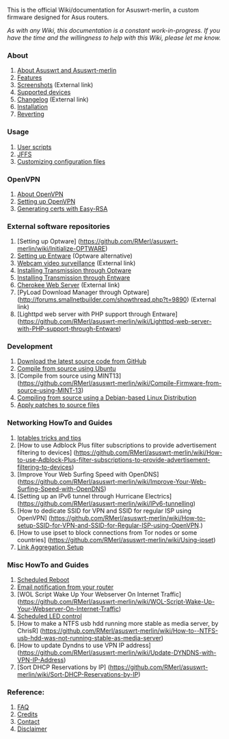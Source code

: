 This is the official Wiki/documentation for Asuswrt-merlin, a custom firmware designed for Asus routers.

_As with any Wiki, this documentation is a constant work-in-progress.  If you have the time and the willingness to help with this Wiki, please let me know._

### About
1. [About Asuswrt and Asuswrt-merlin](https://github.com/RMerl/asuswrt-merlin/wiki/About-Asuswrt/)
2. [Features](https://github.com/RMerl/asuswrt-merlin/wiki/Features)
3. [Screenshots](http://www.lostrealm.ca/tower/node/134) (External link)
4. [Supported devices](https://github.com/RMerl/asuswrt-merlin/wiki/Supported-Devices)
5. [Changelog](http://www.lostrealm.ca/asuswrt-merlin/changelog.txt) (External link)
6. [Installation](https://github.com/RMerl/asuswrt-merlin/wiki/Installation)
7. [Reverting](https://github.com/RMerl/asuswrt-merlin/wiki/Reverting/)

### Usage
1. [User scripts](https://github.com/RMerl/asuswrt-merlin/wiki/User-scripts)
2. [JFFS](https://github.com/RMerl/asuswrt-merlin/wiki/JFFS)
3. [Customizing configuration files](https://github.com/RMerl/asuswrt-merlin/wiki/Custom-config-files)

### OpenVPN
1. [About OpenVPN](https://github.com/RMerl/asuswrt-merlin/wiki/About-OpenVPN)
2. [Setting up OpenVPN](https://github.com/RMerl/asuswrt-merlin/wiki/Configuring-OpenVPN)
3. [Generating certs with Easy-RSA](https://github.com/RMerl/asuswrt-merlin/wiki/Generating-OpenVPN-keys-using-Easy-RSA)

### External software repositories
1. [Setting up Optware] (https://github.com/RMerl/asuswrt-merlin/wiki/Initialize-OPTWARE)
2. [Setting up Entware](https://github.com/RMerl/asuswrt-merlin/wiki/Entware) (Optware alternative)
3. [Webcam video surveillance](http://forums.smallnetbuilder.com/showthread.php?t=8833) (External link)
4. [Installing Transmission through Optware](https://github.com/RMerl/asuswrt-merlin/wiki/Transmission-through-Optware)
5. [Installing Transmission through Entware](https://github.com/RMerl/asuswrt-merlin/wiki/Installing-Transmission-through-Entware)
6. [Cherokee Web Server](http://forums.smallnetbuilder.com/showthread.php?t=8323) (External link)
7. [PyLoad Download Manager through Optware] (http://forums.smallnetbuilder.com/showthread.php?t=9890) (External link)
8. [Lighttpd web server with PHP support through Entware] (https://github.com/RMerl/asuswrt-merlin/wiki/Lighttpd-web-server-with-PHP-support-through-Entware)

### Development
1. [Download the latest source code from GitHub](https://github.com/RMerl/asuswrt-merlin/wiki/Download-the-latest-source-code-from-GitHub)
2. [Compile from source using Ubuntu](https://github.com/RMerl/asuswrt-merlin/wiki/Compile-Firmware-from-source-using-Ubuntu)
3. [Compile from source using MINT13] (https://github.com/RMerl/asuswrt-merlin/wiki/Compile-Firmware-from-source-using-MINT-13)
4. [Compiling from source using a Debian-based Linux Distribution](https://github.com/RMerl/asuswrt-merlin/wiki/Compiling-from-source-using-a-Debian-based-Linux-Distribution)
5. [Apply patches to source files](https://github.com/RMerl/asuswrt-merlin/wiki/Applying-patches-to-source-files)

### Networking HowTo and Guides
1. [Iptables tricks and tips](https://github.com/RMerl/asuswrt-merlin/wiki/Iptables-tips)
2. [How to use Adblock Plus filter subscriptions to provide advertisement filtering to devices] (https://github.com/RMerl/asuswrt-merlin/wiki/How-to-use-Adblock-Plus-filter-subscriptions-to-provide-advertisement-filtering-to-devices)
3. [Improve Your Web Surfing Speed with OpenDNS]
(https://github.com/RMerl/asuswrt-merlin/wiki/Improve-Your-Web-Surfing-Speed-with-OpenDNS)
4. [Setting up an IPv6 tunnel through Hurricane Electrics] (https://github.com/RMerl/asuswrt-merlin/wiki/IPv6-tunnelling)
5. [How to dedicate SSID for VPN and SSID for regular ISP using OpenVPN] (https://github.com/RMerl/asuswrt-merlin/wiki/How-to-setup-SSID-for-VPN-and-SSID-for-Regular-ISP-using-OpenVPN.)
6. [How to use ipset to block connections from Tor nodes or some countries] (https://github.com/RMerl/asuswrt-merlin/wiki/Using-ipset)
7. [Link Aggregation Setup](https://github.com/RMerl/asuswrt-merlin/wiki/Link-Aggregation)

### Misc HowTo and Guides
1. [Scheduled Reboot](https://github.com/RMerl/asuswrt-merlin/wiki/Scheduled-Reboot)
2. [Email notification from your router](https://github.com/RMerl/asuswrt-merlin/wiki/Sending-Email)
3. [WOL Script Wake Up Your Webserver On Internet Traffic] (https://github.com/RMerl/asuswrt-merlin/wiki/WOL-Script-Wake-Up-Your-Webserver-On-Internet-Traffic)
4. [Scheduled LED control](https://github.com/RMerl/asuswrt-merlin/wiki/Scheduled-LED-control)
5. [How to make a NTFS usb hdd running more stable as media server, by ChrisR] (https://github.com/RMerl/asuswrt-merlin/wiki/How-to--NTFS-usb-hdd-was-not-running-stable-as-media-server)
6. [How to update Dyndns to use VPN IP address] (https://github.com/RMerl/asuswrt-merlin/wiki/Update-DYNDNS-with-VPN-IP-Address)
7. [Sort DHCP Reservations by IP] (https://github.com/RMerl/asuswrt-merlin/wiki/Sort-DHCP-Reservations-by-IP)

### Reference:
1. [FAQ](https://github.com/RMerl/asuswrt-merlin/wiki/FAQ)
2. [Credits](https://github.com/RMerl/asuswrt-merlin/wiki/Credits/)
3. [Contact](https://github.com/RMerl/asuswrt-merlin/wiki/Contact/)
4. [Disclaimer](https://github.com/RMerl/asuswrt-merlin/wiki/Disclaimer/)